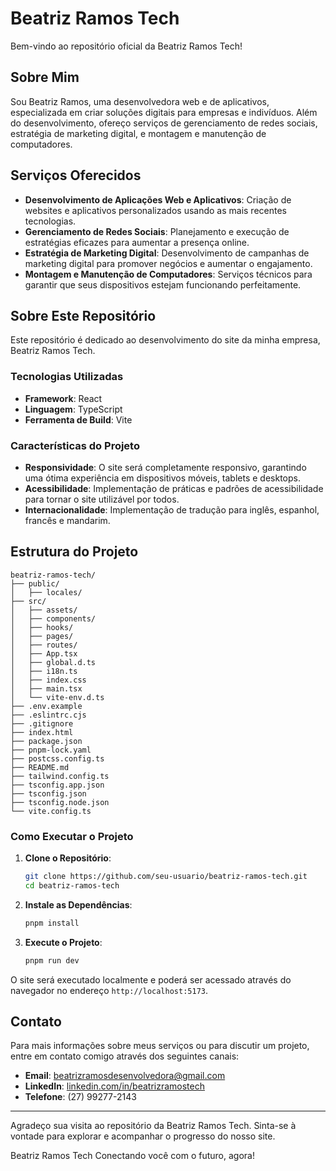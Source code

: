 # Beatriz Ramos Tech

Bem-vindo ao repositório oficial da Beatriz Ramos Tech!

## Sobre Mim

Sou Beatriz Ramos, uma desenvolvedora web e de aplicativos, especializada em criar soluções digitais para empresas e indivíduos. Além do desenvolvimento, ofereço serviços de gerenciamento de redes sociais, estratégia de marketing digital, e montagem e manutenção de computadores.

## Serviços Oferecidos

- **Desenvolvimento de Aplicações Web e Aplicativos**: Criação de websites e aplicativos personalizados usando as mais recentes tecnologias.
- **Gerenciamento de Redes Sociais**: Planejamento e execução de estratégias eficazes para aumentar a presença online.
- **Estratégia de Marketing Digital**: Desenvolvimento de campanhas de marketing digital para promover negócios e aumentar o engajamento.
- **Montagem e Manutenção de Computadores**: Serviços técnicos para garantir que seus dispositivos estejam funcionando perfeitamente.

## Sobre Este Repositório

Este repositório é dedicado ao desenvolvimento do site da minha empresa, Beatriz Ramos Tech.

### Tecnologias Utilizadas

- **Framework**: React
- **Linguagem**: TypeScript
- **Ferramenta de Build**: Vite

### Características do Projeto

- **Responsividade**: O site será completamente responsivo, garantindo uma ótima experiência em dispositivos móveis, tablets e desktops.
- **Acessibilidade**: Implementação de práticas e padrões de acessibilidade para tornar o site utilizável por todos.
- **Internacionalidade**: Implementação de tradução para inglês, espanhol, francês e mandarim.

## Estrutura do Projeto

```plaintext
beatriz-ramos-tech/
├── public/
│   ├── locales/
├── src/
│   ├── assets/
│   ├── components/
│   ├── hooks/
│   ├── pages/
│   ├── routes/
│   ├── App.tsx
│   ├── global.d.ts
│   ├── i18n.ts
│   ├── index.css
│   ├── main.tsx
│   └── vite-env.d.ts
├── .env.example
├── .eslintrc.cjs
├── .gitignore
├── index.html
├── package.json
├── pnpm-lock.yaml
├── postcss.config.ts
├── README.md
├── tailwind.config.ts
├── tsconfig.app.json
├── tsconfig.json
├── tsconfig.node.json
└── vite.config.ts
```

### Como Executar o Projeto

1. **Clone o Repositório**:

    ```bash
    git clone https://github.com/seu-usuario/beatriz-ramos-tech.git
    cd beatriz-ramos-tech
    ```

2. **Instale as Dependências**:

    ```bash
    pnpm install
    ```

3. **Execute o Projeto**:

    ```bash
    pnpm run dev
    ```

O site será executado localmente e poderá ser acessado através do navegador no endereço `http://localhost:5173`.

## Contato

Para mais informações sobre meus serviços ou para discutir um projeto, entre em contato comigo através dos seguintes canais:

- **Email**: [beatrizramosdesenvolvedora@gmail.com](mailto:beatrizramosdesenvolvedora@gmail.com)
- **LinkedIn**: [linkedin.com/in/beatrizramostech](https://www.linkedin.com/in/beatrizramostech)
- **Telefone**: (27) 99277-2143

---

Agradeço sua visita ao repositório da Beatriz Ramos Tech. Sinta-se à vontade para explorar e acompanhar o progresso do nosso site.

Beatriz Ramos Tech
Conectando você com o futuro, agora!
